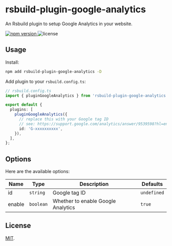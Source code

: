 # rsbuild-plugin-google-analytics

An Rsbuild plugin to setup Google Analytics in your website.

<p>
  <a href="https://npmjs.com/package/rsbuild-plugin-google-analytics">
   <img src="https://img.shields.io/npm/v/rsbuild-plugin-google-analytics?style=flat-square&colorA=564341&colorB=EDED91" alt="npm version" />
  </a>
  <img src="https://img.shields.io/badge/License-MIT-blue.svg?style=flat-square&colorA=564341&colorB=EDED91" alt="license" />
</p>

## Usage

Install:

```bash
npm add rsbuild-plugin-google-analytics -D
```

Add plugin to your `rsbuild.config.ts`:

```ts
// rsbuild.config.ts
import { pluginGoogleAnalytics } from 'rsbuild-plugin-google-analytics';

export default {
  plugins: [
    pluginGoogleAnalytics({
      // replace this with your Google tag ID
      // see: https://support.google.com/analytics/answer/9539598?hl=en
      id: 'G-xxxxxxxxxx',
    }),
  ],
};
```

## Options

Here are the available options:

| Name   | Type      | Description                        | Defaults    |
| ------ | --------- | ---------------------------------- | ----------- |
| id     | `string`  | Google tag ID                      | `undefined` |
| enable | `boolean` | Whether to enable Google Analytics | `true`      |

## License

[MIT](./LICENSE).
